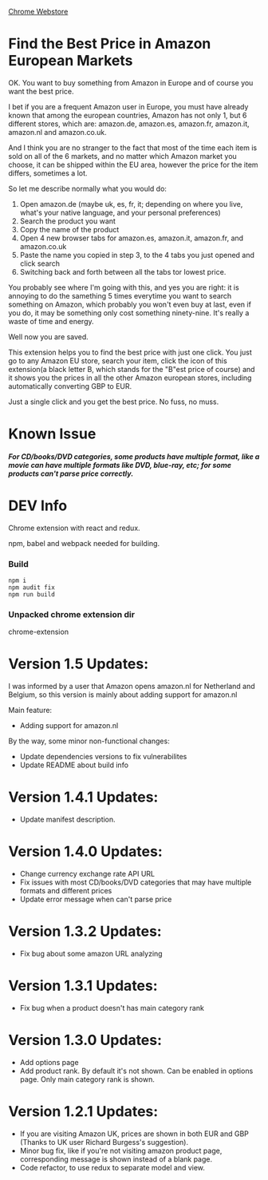 [Chrome Webstore](https://chrome.google.com/webstore/detail/amazon-eu-price-compare/iaakgomiepekffchlipoegcgahfcdbad)

# Find the Best Price in Amazon European Markets

OK. You want to buy something from Amazon in Europe and of course you want the best price.

I bet if you are a frequent Amazon user in Europe, you must have already known that among the european countries, Amazon has not only 1, but 6 different stores, which are: amazon.de, amazon.es, amazon.fr, amazon.it, amazon.nl and amazon.co.uk.

And I think you are no stranger to the fact that most of the time each item is sold on all of the 6 markets, and no matter which Amazon market you choose, it can be shipped within the EU area, however the price for the item differs, sometimes a lot.

So let me describe normally what you would do:

1. Open amazon.de (maybe uk, es, fr, it; depending on where you live, what's your native language, and your personal preferences)
2. Search the product you want
3. Copy the name of the product
4. Open 4 new browser tabs for amazon.es, amazon.it, amazon.fr, and amazon.co.uk
5. Paste the name you copied in step 3, to the 4 tabs you just opened and click search
6. Switching back and forth between all the tabs tor lowest price.

You probably see where I'm going with this, and yes you are right: it is annoying to do the samething 5 times everytime you want to search something on Amazon, which probably you won't even buy at last, even if you do, it may be something only cost something ninety-nine. It's really a waste of time and energy.

Well now you are saved.

This extension helps you to find the best price with just one click. You just go to any Amazon EU store, search your item, click the icon of this extension(a black letter B, which stands for the "B"est price of course) and it shows you the prices in all the other Amazon european stores, including automatically converting GBP to EUR.

Just a single click and you get the best price. No fuss, no muss.

# Known Issue

##### For CD/books/DVD categories, some products have multiple format, like a movie can have multiple formats like DVD, blue-ray, etc; for some products can't parse price correctly.

# DEV Info

Chrome extension with react and redux.

npm, babel and webpack needed for building.

### Build

```
npm i
npm audit fix
npm run build
```

### Unpacked chrome extension dir

chrome-extension

# Version 1.5 Updates:

I was informed by a user that Amazon opens amazon.nl for Netherland and Belgium, so this version is mainly about adding support for amazon.nl

Main feature:
- Adding support for amazon.nl

By the way, some minor non-functional changes:
- Update dependencies versions to fix vulnerabilites
- Update README about build info

# Version 1.4.1 Updates:
- Update manifest description.

# Version 1.4.0 Updates:
- Change currency exchange rate API URL
- Fix issues with most CD/books/DVD categories that may have multiple formats and different prices
- Update error message when can't parse price

# Version 1.3.2 Updates:
- Fix bug about some amazon URL analyzing

# Version 1.3.1 Updates:
- Fix bug when a product doesn't has main category rank

# Version 1.3.0 Updates:
- Add options page
- Add product rank. By default it's not shown. Can be enabled in options page. Only main category rank is shown.

# Version 1.2.1 Updates:
- If you are visiting Amazon UK, prices are shown in both EUR and GBP (Thanks to UK user Richard Burgess's suggestion).
- Minor bug fix, like if you're not visiting amazon product page, corresponding message is shown instead of a blank page.
- Code refactor, to use redux to separate model and view.
